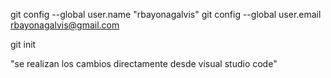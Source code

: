 git config --global user.name "rbayonagalvis"
git config --global user.email rbayonagalvis@gmail.com
 
git init

"se realizan los cambios directamente desde visual studio code"